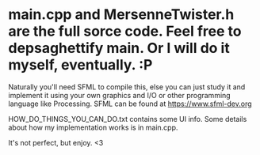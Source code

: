 # main.cpp and MersenneTwister.h are the full sorce code. Feel free to depsaghettify main. Or I will do it myself, eventually. :P
Naturally you'll need SFML to compile this, else you can just study it and implement it using your own graphics and I/O or other programming language like Processing. SFML can be found at https://www.sfml-dev.org

HOW_DO_THINGS_YOU_CAN_DO.txt contains some UI info. Some details about how my implementation works is in main.cpp.

It's not perfect, but enjoy. <3
